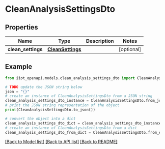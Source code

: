 # CleanAnalysisSettingsDto


## Properties

Name | Type | Description | Notes
------------ | ------------- | ------------- | -------------
**clean_settings** | [**CleanSettings**](CleanSettings.md) |  | [optional] 

## Example

```python
from iiot_openapi.models.clean_analysis_settings_dto import CleanAnalysisSettingsDto

# TODO update the JSON string below
json = "{}"
# create an instance of CleanAnalysisSettingsDto from a JSON string
clean_analysis_settings_dto_instance = CleanAnalysisSettingsDto.from_json(json)
# print the JSON string representation of the object
print(CleanAnalysisSettingsDto.to_json())

# convert the object into a dict
clean_analysis_settings_dto_dict = clean_analysis_settings_dto_instance.to_dict()
# create an instance of CleanAnalysisSettingsDto from a dict
clean_analysis_settings_dto_from_dict = CleanAnalysisSettingsDto.from_dict(clean_analysis_settings_dto_dict)
```
[[Back to Model list]](../README.md#documentation-for-models) [[Back to API list]](../README.md#documentation-for-api-endpoints) [[Back to README]](../README.md)


